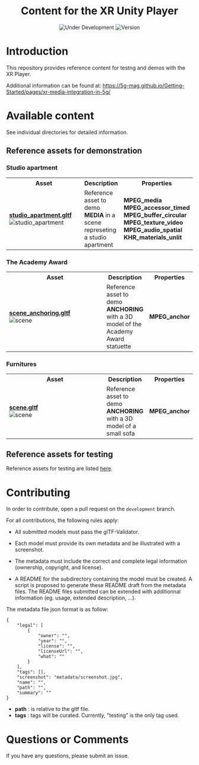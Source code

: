 <h1 align="center">Content for the XR Unity Player</h1>
<p align="center">
  <img src="https://img.shields.io/badge/Status-Under_Development-yellow" alt="Under Development">
  <img src="https://img.shields.io/github/v/tag/5G-MAG/rt-xr-content?label=version" alt="Version">
</p>

# Introduction
This repository provides reference content for testng and demos with the XR Player.

Additional information can be found at: https://5g-mag.github.io/Getting-Started/pages/xr-media-integration-in-5g/

# Available content

See individual directories for detailed information.

## Reference assets for demonstration

### Studio apartment

<table>
<tr>
<th>Asset</th>
<th>Description</th>
<th>Properties</th>
</tr>

<tr>
<td width="400px">
<a href="studio_apartment"><b>studio_apartment.gltf</a></b><br>
<img src="studio_apartment/metadata/studio_apartment.png"  alt="studio_apartment"/>
</td>
<td>
Reference asset to demo <b>MEDIA</b> in a scene represeting a studio apartment<br>
</td>
<td>
<b>MPEG_media</b><br>
<b>MPEG_accessor_timed</b><br>
<b>MPEG_buffer_circular</b><br>
<b>MPEG_texture_video</b><br>
<b>MPEG_audio_spatial</b><br>
<b>KHR_materials_unlit</b><br>
<tr>
  
</table>

### The Academy Award

<table>
<tr>
<th>Asset</th>
<th>Description</th>
<th>Properties</th>
</tr>

<tr>
<td width="400px">
<a href="awards"><b>scene_anchoring.gltf</a></b><br>
<img src="awards/metadata/scene.png"  alt="scene"/>
</td>
<td>
Reference asset to demo <b>ANCHORING</b> with a 3D model of the Academy Award statuette<br>
</td>
<td>
<b>MPEG_anchor</b><br>
<tr>
  
</table>

### Furnitures

<table>
<tr>
<th>Asset</th>
<th>Description</th>
<th>Properties</th>
</tr>

<tr>
<td width="400px">
<a href="furnitures"><b>scene.gltf</a></b><br>
<img src="furnitures/metadata/scene.jpg"  alt="scene"/>
</td>
<td>
Reference asset to demo <b>ANCHORING</b> with a 3D model of a small sofa<br>
</td>
<td>
<b>MPEG_anchor</b><br>
<tr>
  
</table>

## Reference assets for testing

Reference assets for testing are listed [here](/test_content.md).

# Contributing 

In order to contribute, open a pull request on the `development` branch.

For all contributions, the following rules apply:

- All submitted models must pass the glTF-Validator.

- Each model must provide its own metadata and be illustrated with a screenshot. 

- The metadata must include the correct and complete legal information (ownership, copyright, and license).

- A README for the subdirectory containing the model must be created. A script is proposed to generate these README draft from the metadata files. The README files submitted can be extended with additionnal information (eg. usage, extended description, ...).

The metadata file json format is as follow:
```
{
    "legal": [
        {
            "owner": "",
            "year": "",
            "license": "",
            "licenseUrl": "",
            "what": ""
        }
    ],
    "tags": [],
    "screenshot": "metadata/screenshot.jpg",
    "name": "",
    "path": "",
    "summary": ""
}
```

- **path** : is relative to the gltf file.
- **tags** : tags will be curated. Currently, "testing" is the only tag used. 

# Questions or Comments

If you have any questions, please submit an issue.
